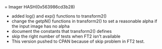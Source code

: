 = Imager HASH(0x563986cd3b28)

- added log() and exp() functions to transform2()
- change the getpN() functions in transform2() to set a   reasonable alpha if the input image has no alpha
- document the constants that transform2() defines
- skip the right number of tests when FT2 isn't available
- This version pushed to CPAN because of skip problem in FT2 test.